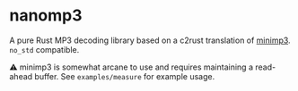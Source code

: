 # nanomp3

A pure Rust MP3 decoding library based on a c2rust translation of [minimp3](https://github.com/lieff/minimp3). `no_std` compatible.

⚠️ minimp3 is somewhat arcane to use and requires maintaining a read-ahead buffer. See `examples/measure` for example usage.
